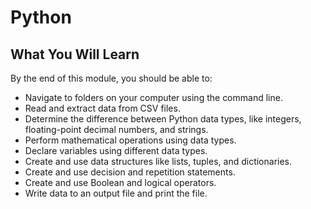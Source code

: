 # Python 

## What You Will Learn
By the end of this module, you should be able to:

* Navigate to folders on your computer using the command line.
* Read and extract data from CSV files.
* Determine the difference between Python data types, like integers, floating-point decimal numbers, and strings.
* Perform mathematical operations using data types.
* Declare variables using different data types.
* Create and use data structures like lists, tuples, and dictionaries.
* Create and use decision and repetition statements.
* Create and use Boolean and logical operators.
* Write data to an output file and print the file.